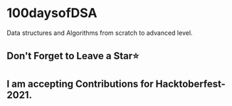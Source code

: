 # 100daysofDSA

Data structures and Algorithms from scratch to advanced level.

## Don't Forget to Leave a Star⭐
## I am accepting Contributions for Hacktoberfest-2021.


